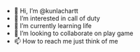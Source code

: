 - 👋 Hi, I’m @kunlachartt
- 👀 I’m interested in call of duty
- 🌱 I’m currently learning life
- 💞️ I’m looking to collaborate on play game
- 📫 How to reach me just think of me

<!---
kunlachartt/kunlachartt is a ✨ special ✨ repository because its `README.md` (this file) appears on your GitHub profile.
You can click the Preview link to take a look at your changes.
--->
